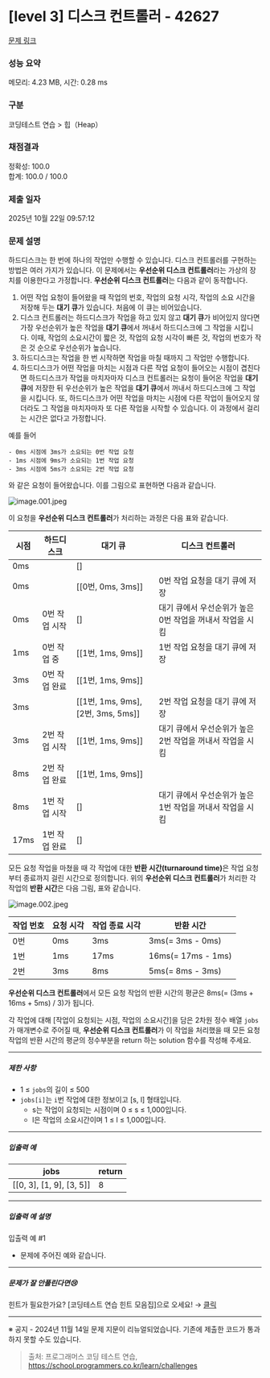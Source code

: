 # [level 3] 디스크 컨트롤러 - 42627 

[문제 링크](https://school.programmers.co.kr/learn/courses/30/lessons/42627) 

### 성능 요약

메모리: 4.23 MB, 시간: 0.28 ms

### 구분

코딩테스트 연습 > 힙（Heap）

### 채점결과

정확성: 100.0<br/>합계: 100.0 / 100.0

### 제출 일자

2025년 10월 22일 09:57:12

### 문제 설명

<p>하드디스크는 한 번에 하나의 작업만 수행할 수 있습니다. 디스크 컨트롤러를 구현하는 방법은 여러 가지가 있습니다. 이 문제에서는 <strong>우선순위 디스크 컨트롤러</strong>라는 가상의 장치를 이용한다고 가정합니다. <strong>우선순위 디스크 컨트롤러</strong>는 다음과 같이 동작합니다.</p>

<ol>
<li>어떤 작업 요청이 들어왔을 때 작업의 번호, 작업의 요청 시각, 작업의 소요 시간을 저장해 두는 <strong>대기 큐</strong>가 있습니다. 처음에 이 큐는 비어있습니다.</li>
<li>디스크 컨트롤러는 하드디스크가 작업을 하고 있지 않고 <strong>대기 큐</strong>가 비어있지 않다면 가장 우선순위가 높은 작업을 <strong>대기 큐</strong>에서 꺼내서 하드디스크에 그 작업을 시킵니다. 이때, 작업의 소요시간이 짧은 것, 작업의 요청 시각이 빠른 것, 작업의 번호가 작은 것 순으로 우선순위가 높습니다.</li>
<li>하드디스크는 작업을 한 번 시작하면 작업을 마칠 때까지 그 작업만 수행합니다.</li>
<li>하드디스크가 어떤 작업을 마치는 시점과 다른 작업 요청이 들어오는 시점이 겹친다면 하드디스크가 작업을 마치자마자 디스크 컨트롤러는 요청이 들어온 작업을 <strong>대기 큐</strong>에 저장한 뒤 우선순위가 높은 작업을 <strong>대기 큐</strong>에서 꺼내서 하드디스크에 그 작업을 시킵니다. 또, 하드디스크가 어떤 작업을 마치는 시점에 다른 작업이 들어오지 않더라도 그 작업을 마치자마자 또 다른 작업을 시작할 수 있습니다. 이 과정에서 걸리는 시간은 없다고 가정합니다.</li>
</ol>

<p>예를 들어</p>
<div class="highlight"><pre class="codehilite"><code>- 0ms 시점에 3ms가 소요되는 0번 작업 요청
- 1ms 시점에 9ms가 소요되는 1번 작업 요청
- 3ms 시점에 5ms가 소요되는 2번 작업 요청
</code></pre></div>
<p>와 같은 요청이 들어왔습니다. 이를 그림으로 표현하면 다음과 같습니다.</p>

<p><img src="https://grepp-programmers.s3.ap-northeast-2.amazonaws.com/files/production/02c70993-ca43-4130-ac63-0dec59e091c6/image.001.jpeg" title="" alt="image.001.jpeg"></p>

<p>이 요청을 <strong>우선순위 디스크 컨트롤러</strong>가 처리하는 과정은 다음 표와 같습니다.</p>
<table class="table">
        <thead><tr>
<th>시점</th>
<th>하드디스크</th>
<th>대기 큐</th>
<th>디스크 컨트롤러</th>
</tr>
</thead>
        <tbody><tr>
<td>0ms</td>
<td></td>
<td>[]</td>
<td></td>
</tr>
<tr>
<td>0ms</td>
<td></td>
<td>[[0번, 0ms, 3ms]]</td>
<td>0번 작업 요청을 대기 큐에 저장</td>
</tr>
<tr>
<td>0ms</td>
<td>0번 작업 시작</td>
<td>[]</td>
<td>대기 큐에서 우선순위가 높은 0번 작업을 꺼내서 작업을 시킴</td>
</tr>
<tr>
<td>1ms</td>
<td>0번 작업 중</td>
<td>[[1번, 1ms, 9ms]]</td>
<td>1번 작업 요청을 대기 큐에 저장</td>
</tr>
<tr>
<td>3ms</td>
<td>0번 작업 완료</td>
<td>[[1번, 1ms, 9ms]]</td>
<td></td>
</tr>
<tr>
<td>3ms</td>
<td></td>
<td>[[1번, 1ms, 9ms], [2번, 3ms, 5ms]]</td>
<td>2번 작업 요청을 대기 큐에 저장</td>
</tr>
<tr>
<td>3ms</td>
<td>2번 작업 시작</td>
<td>[[1번, 1ms, 9ms]]</td>
<td>대기 큐에서 우선순위가 높은 2번 작업을 꺼내서 작업을 시킴</td>
</tr>
<tr>
<td>8ms</td>
<td>2번 작업 완료</td>
<td>[[1번, 1ms, 9ms]]</td>
<td></td>
</tr>
<tr>
<td>8ms</td>
<td>1번 작업 시작</td>
<td>[]</td>
<td>대기 큐에서 우선순위가 높은 1번 작업을 꺼내서 작업을 시킴</td>
</tr>
<tr>
<td>17ms</td>
<td>1번 작업 완료</td>
<td>[]</td>
<td></td>
</tr>
</tbody>
      </table>
<p>모든 요청 작업을 마쳤을 때 각 작업에 대한 <strong>반환 시간(turnaround time)</strong>은 작업 요청부터 종료까지 걸린 시간으로 정의합니다. 위의 <strong>우선순위 디스크 컨트롤러</strong>가 처리한 각 작업의 <strong>반환 시간</strong>은 다음 그림, 표와 같습니다.</p>

<p><img src="https://grepp-programmers.s3.ap-northeast-2.amazonaws.com/files/production/fdfb33a3-1ad4-443a-a5d0-09b3dc548ece/image.002.jpeg" title="" alt="image.002.jpeg"></p>
<table class="table">
        <thead><tr>
<th>작업 번호</th>
<th>요청 시각</th>
<th>작업 종료 시각</th>
<th>반환 시간</th>
</tr>
</thead>
        <tbody><tr>
<td>0번</td>
<td>0ms</td>
<td>3ms</td>
<td>3ms(= 3ms - 0ms)</td>
</tr>
<tr>
<td>1번</td>
<td>1ms</td>
<td>17ms</td>
<td>16ms(= 17ms - 1ms)</td>
</tr>
<tr>
<td>2번</td>
<td>3ms</td>
<td>8ms</td>
<td>5ms(= 8ms - 3ms)</td>
</tr>
</tbody>
      </table>
<p><strong>우선순위 디스크 컨트롤러</strong>에서 모든 요청 작업의 반환 시간의 평균은 8ms(= (3ms + 16ms + 5ms) / 3)가 됩니다.</p>

<p>각 작업에 대해 [작업이 요청되는 시점, 작업의 소요시간]을 담은 2차원 정수 배열 <code>jobs</code>가 매개변수로 주어질 때, <strong>우선순위 디스크 컨트롤러</strong>가 이 작업을 처리했을 때 모든 요청 작업의 반환 시간의 평균의 정수부분을 return 하는 solution 함수를 작성해 주세요.</p>

<hr>

<h5>제한 사항</h5>

<ul>
<li>1 ≤ <code>jobs</code>의 길이 ≤ 500 </li>
<li><code>jobs[i]</code>는 <code>i</code>번 작업에 대한 정보이고 [s, l] 형태입니다.

<ul>
<li>s는 작업이 요청되는 시점이며 0 ≤ s ≤ 1,000입니다.</li>
<li>l은 작업의 소요시간이며 1 ≤ l ≤ 1,000입니다.</li>
</ul></li>
</ul>

<hr>

<h5>입출력 예</h5>
<table class="table">
        <thead><tr>
<th>jobs</th>
<th>return</th>
</tr>
</thead>
        <tbody><tr>
<td>[[0, 3], [1, 9], [3, 5]]</td>
<td>8</td>
</tr>
</tbody>
      </table>
<hr>

<h5>입출력 예 설명</h5>

<p>입출력 예 #1</p>

<ul>
<li>문제에 주어진 예와 같습니다.</li>
</ul>

<hr>

<h5>문제가 잘 안풀린다면😢</h5>

<p>힌트가 필요한가요? [코딩테스트 연습 힌트 모음집]으로 오세요! → <a href="https://school.programmers.co.kr/learn/courses/14743?itm_content=lesson42627" target="_blank" rel="noopener">클릭</a></p>

<hr>

<p>※ 공지 - 2024년 11월 14일 문제 지문이 리뉴얼되었습니다. 기존에 제출한 코드가 통과하지 못할 수도 있습니다.</p>


> 출처: 프로그래머스 코딩 테스트 연습, https://school.programmers.co.kr/learn/challenges